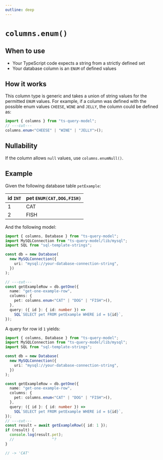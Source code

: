 ```yaml
---
outline: deep
---
```


# `columns.enum()`

## When to use

- Your TypeScript code expects a string from a strictly defined set
- Your database column is an `ENUM` of defined values

## How it works

This column type is generic and takes a union of string values for the permitted `ENUM` values.
For example, if a column was defined with the possible enum values `CHEESE`, `WINE` and `JELLY`,
the column could be defined as:

```ts twoslash
import { columns } from "ts-query-model";
// ---cut---
columns.enum<"CHEESE" | "WINE" | "JELLY">();
```

## Nullability

If the column allows `null` values, use `columns.enumNull()`.

## Example

Given the following database table `petExample`:

| id `INT` | pet `ENUM(CAT,DOG,FISH)` |
| -------- | ------------------------ |
| 1        | CAT                      |
| 2        | FISH                     |

And the following model:

```ts twoslash
import { columns, Database } from "ts-query-model";
import MySQLConnection from "ts-query-model/lib/mysql";
import SQL from "sql-template-strings";

const db = new Database(
  new MySQLConnection({
    uri: "mysql://your-database-connection-string",
  })
);

// ---cut---
const getExampleRow = db.getOne({
  name: "get-one-example-row",
  columns: {
    pet: columns.enum<"CAT" | "DOG" | "FISH">(),
  },
  query: ({ id }: { id: number }) =>
    SQL`SELECT pet FROM petExample WHERE id = ${id}`,
});
```

A query for row id `1` yields:

```ts twoslash
import { columns, Database } from "ts-query-model";
import MySQLConnection from "ts-query-model/lib/mysql";
import SQL from "sql-template-strings";

const db = new Database(
  new MySQLConnection({
    uri: "mysql://your-database-connection-string",
  })
);

const getExampleRow = db.getOne({
  name: "get-one-example-row",
  columns: {
    pet: columns.enum<"CAT" | "DOG" | "FISH">(),
  },
  query: ({ id }: { id: number }) =>
    SQL`SELECT pet FROM petExample WHERE id = ${id}`,
});
// ---cut---
const result = await getExampleRow({ id: 1 });
if (result) {
  console.log(result.pet);
  //                 ^?
}

// -> 'CAT'
```
